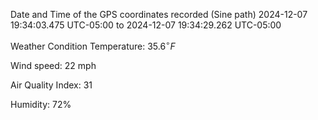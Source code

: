 Date and Time of the GPS coordinates recorded (Sine path)
2024-12-07 19:34:03.475 UTC-05:00 to 2024-12-07 19:34:29.262 UTC-05:00

Weather Condition
Temperature: $\displaystyle{35.6}^{\circ}{F}$

Wind speed: 22 mph

Air Quality Index: 31

Humidity: 72%
